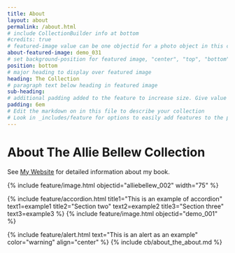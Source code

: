 ```yaml
---
title: About
layout: about
permalink: /about.html
# include CollectionBuilder info at bottom
#credits: true
# featured-image value can be one objectid for a photo object in this collection, a relative path to an image in this project, or a full url to any image. If left blank, no featured image will appear at top of About page.
about-featured-image: demo_031
# set background-position for featured image, "center", "top", "bottom"
position: bottom
# major heading to display over featured image
heading: The Collection
# paragraph text below heading in featured image
sub-heading: 
# additional padding added to the feature to increase size. Give value in em or px, e.g. "5em".
padding: 6em
# Edit the markdown on in this file to describe your collection
# Look in _includes/feature for options to easily add features to the page
---
```

# About The Allie Bellew Collection

See [My Website](https://alexjberinger.com) for detailed information about my book.

{% include feature/image.html objectid="alliebellew_002" width="75" %} 

{% include feature/accordion.html title1="This is an example of accordion" text1=example1 title2="Section two" text2=example2 title3="Section three" text3=example3 %}
{% include feature/image.html objectid="demo_001" %}

<!-- IMPORTANT!!! DELETE this comment and the include below when you are finished editing this page for your collection. The include below introduces about page features. They will show up on your collection's about page until you delete it.  -->
{% include feature/alert.html text="This is an alert as an example" color="warning" align="center" %}
{% include cb/about_the_about.md %} 
